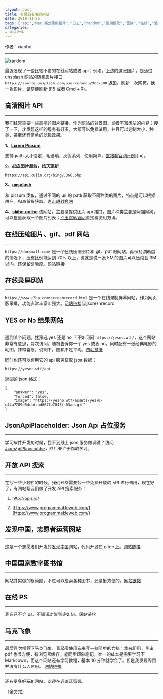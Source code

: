 ```yaml
---
layout: post
title: 有趣且有用的网站
date: 2019-11-26
tags: ["api","Mac 高效使用指南","日志","random","使用佳软","图片","在线","感想与观点","网站"]
categories:
- 实用软件
---
```


作者：xiaobo

* * *

![random](900x300 "random")

最近发现了一些比较不错的在线网站或者 api；例如，上边的这张图片，是通过 unsplash 网站的随机图片接口`https://source.unsplash.com/user/erondu/900x300` 返回，刷新一次网页，换一张图片，请随便刷新 (F5 或者 Cmd + R)。

## 高清图片 API

* * *

我们经常需要一些高清的图片链接，作为网站的背景图，或者丰富网站的内容；搜了一下，才发现这样的服务有好多，大都可以免费试用，并且可以定制大小、种类、甚至还有简单的滤镜效果。

**1、[Lorem Picsum](https://picsum.photos/)**

支持 path 大小设定，毛玻璃，灰色系列，使用简单，[直接看官网示例](https://picsum.photos/)即可。

**2、必应图片服务，按天更新**

    https://api.dujin.org/bing/1366.php 

**3、[unsplash](https://source.unsplash.com/)**

和 picsum 类似，通过不同的 url 的 path 获取不同种类的图片，特点是可以根据用户，和点赞数获取。[点击跳转官网](https://source.unsplash.com/)

**4、[shibe.online](https://shibe.online/)**
该网站，主要是提供图片 api 接口，图片种类主要是阿猫阿狗，可以批量获取一个图片列表；[点击跳转官网](https://shibe.online/)直接看使用方法。

## 在线压缩图片、gif、pdf 网站

* * *

`https://docsmall.com/` 是一个在线压缩图片和 gif、pdf 的网站，再保持清晰度的情况下，压缩比例能达到 70% 以上，也就是说一张 5M 的图片可以压缩到 3M 以内，还保留清晰度。[网站链接](https://docsmall.com/)

## 在线录屏网站

* * *

`https://www.p2hp.com/screenrecord.html` 是一个在线录制屏幕网站，作为网页版录屏，功能非常丰富和强大。[网站链接](https://www.p2hp.com/screenrecord.html)
![screenrecord](screenrecord.png)

## YES or No 结果网站

* * *

遇到某个问题，犹豫选 yes 还是 no ？不如问问 `https://yesno.wtf/`，这个网站非常有意思，每次访问，随机告诉你一个 yes 或者 no。同时配有一张经典电影的动图，非常喜感。说明下，随机不是平均。[网站链接](https://yesno.wtf/)

同时你还可以使用它的 api 服务获取 json 数据：

    https://yesno.wtf/api

返回的 json  格式：

    {
        "answer": "yes",
        "forced": false,
        "image": "https://yesno.wtf/assets/yes/0-c44a7789d54cbdcad867fb7845ff03ae.gif"
    }

## JsonApiPlaceholder: Json Api 占位服务

* * *

学习软件开发的时候，找不到线上 json 服务做调试？访问  [JsonApiPlaceholder](https://jsonplaceholder.typicode.com/guide.html)，然后专注于你的学习。

## 开放 API 搜索

* * *

在写一些小软件的时候，我们经常需要找一些免费开放的 API 进行调用，现在好了，有网站帮我们做了开发 API 搜索服务：
1. [http://apis.io/ ](http://apis.io/)  

2. [https://www.programmableweb.com/](https://www.programmableweb.com/)

## 发现中国，志愿者运营网站

* * *

这是一个志愿者们开发的[发现中国](https://www.ageeye.cn/)网站，代码开源在 gitee 上。[网站链接](https://www.ageeye.cn/)

## 中国国家数字图书馆

* * *

网站其实做的很简陋，不过可以检索各种图书，还是挺方便的。[网站链接](http://www.nlc.cn/)

## 在线 PS

* * *

我自己不会 ps，不知道功能到底如何。[网站链接](https://ps.gaoding.com/#/)

## 马克飞象

* * *

最后再次推荐下马克飞象，我经常使用它来写一些简单的文档；拿来即用，导出 pdf 也很方便，有浏览器缓存，能同步印象笔记，唯一的成本是需要学习下 Markdown，而这个网站还有学习教程，基本 10 分钟就学会了。但是我发现周围并没有什么人使用。 [网站链接](https://maxiang.io/)

* * *

还有更多好玩的网站，欢迎在评论区留言。

（全文完）